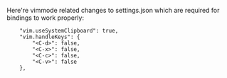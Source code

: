 Here're vimmode related changes to settings.json which are required for bindings to work properly:

```
    "vim.useSystemClipboard": true,
    "vim.handleKeys": {
        "<C-d>": false,
        "<C-x>": false,
        "<C-c>": false,
        "<C-v>": false
    },
```
